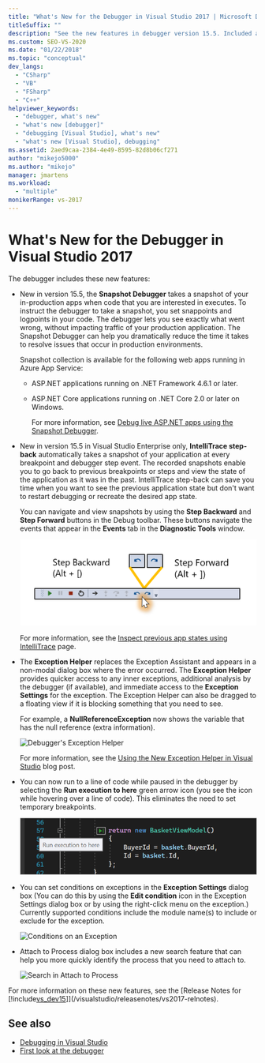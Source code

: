```yaml
---
title: "What's New for the Debugger in Visual Studio 2017 | Microsoft Docs"
titleSuffix: ""
description: "See the new features in debugger version 15.5. Included are: snapshots of selected code of in-production apps, and Intellitrace step-back."
ms.custom: SEO-VS-2020
ms.date: "01/22/2018"
ms.topic: "conceptual"
dev_langs:
  - "CSharp"
  - "VB"
  - "FSharp"
  - "C++"
helpviewer_keywords:
  - "debugger, what's new"
  - "what's new [debugger]"
  - "debugging [Visual Studio], what's new"
  - "what's new [Visual Studio], debugging"
ms.assetid: 2aed9caa-2384-4e49-8595-82d8b06cf271
author: "mikejo5000"
ms.author: "mikejo"
manager: jmartens
ms.workload:
  - "multiple"
monikerRange: vs-2017
---
```

# What's New for the Debugger in Visual Studio 2017

The debugger includes these new features:

- New in version 15.5, the **Snapshot Debugger** takes a snapshot of your in-production apps when code that you are interested in executes. To instruct the debugger to take a snapshot, you set snappoints and logpoints in your code. The debugger lets you see exactly what went wrong, without impacting traffic of your production application. The Snapshot Debugger can help you dramatically reduce the time it takes to resolve issues that occur in production environments.

    Snapshot collection is available for the following web apps running in Azure App Service:

  * ASP.NET applications running on .NET Framework 4.6.1 or later.
  * ASP.NET Core applications running on .NET Core 2.0 or later on Windows.

    For more information, see [Debug live ASP.NET apps using the Snapshot Debugger](../debugger/debug-live-azure-applications.md).

- New in version 15.5 in Visual Studio Enterprise only, **IntelliTrace step-back** automatically takes a snapshot of your application at every breakpoint and debugger step event. The recorded snapshots enable you to go back to previous breakpoints or steps and view the state of the application as it was in the past. IntelliTrace step-back can save you time when you want to see the previous application state but don't want to restart debugging or recreate the desired app state.

    You can navigate and view snapshots by using the **Step Backward** and **Step Forward** buttons in the Debug toolbar. These buttons navigate the events that appear in the **Events** tab in the **Diagnostic Tools** window.

    ![Step Backward and Forward Buttons](../debugger/media/intellitrace-step-back-icons-description.png  "Step Backward and Forward buttons")

    For more information, see the [Inspect previous app states using IntelliTrace](view-historical-application-state.md) page.

- The **Exception Helper** replaces the Exception Assistant and appears in a non-modal dialog box where the error occurred. The **Exception Helper** provides quicker access to any inner exceptions, additional analysis by the debugger (if available), and immediate access to the **Exception Settings** for the exception. The Exception Helper can also be dragged to a floating view if it is blocking something that you need to see.

    For example, a **NullReferenceException** now shows the variable that has the null reference (extra information).

    ![Debugger's Exception Helper](../debugger/media/dbg-exception-helper.png "DbgExceptionHelper")

    For more information, see the [Using the New Exception Helper in Visual Studio](https://devblogs.microsoft.com/devops/using-the-new-exception-helper-in-visual-studio-15-preview/) blog post.

- You can now run to a line of code while paused in the debugger by selecting the **Run execution to here** green arrow icon (you see the icon while hovering over a line of code). This eliminates the need to set temporary breakpoints.

    ![Debugger's Run to Click](../debugger/media/dbg-run-to-click.png "DbgRunToClick")

- You can set conditions on exceptions in the **Exception Settings** dialog box (You can do this by using the **Edit condition** icon in the Exception Settings dialog box or by using the right-click menu on the exception.) Currently supported conditions include the module name(s) to include or exclude for the exception.

    ![Conditions on an Exception](../debugger/media/dbg-conditional-exception.png "DbgConditionalException")

- Attach to Process dialog box includes a new search feature that can help you more quickly identify the process that you need to attach to.

    ![Search in Attach to Process](../debugger/media/dbg-attach-to-process-search.png "DbgAttachToProcessSearch")

For more information on these new features, see the [Release Notes for [!include[vs_dev15](../misc/includes/vs_dev15_md.md)]](/visualstudio/releasenotes/vs2017-relnotes).

## See also

- [Debugging in Visual Studio](../debugger/index.yml)
- [First look at the debugger](../debugger/debugger-feature-tour.md)